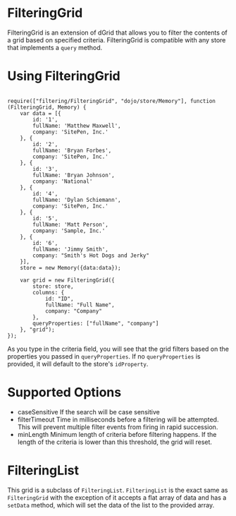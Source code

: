 # FilteringGrid

FilteringGrid is an extension of dGrid that allows you to filter the contents of a grid based on specified criteria.  FilteringGrid is compatible with any store that implements a <code>query</code> method.

# Using FilteringGrid

<pre><code>
require(["filtering/FilteringGrid", "dojo/store/Memory"], function (FilteringGrid, Memory) {
	var data = [{
	    id: '1',
	    fullName: 'Matthew Maxwell',
	    company: 'SitePen, Inc.'
	}, {
	    id: '2',
	    fullName: 'Bryan Forbes',
	    company: 'SitePen, Inc.'
	}, {
	    id: '3',
	    fullName: 'Bryan Johnson',
	    company: 'National'
	}, {
	    id: '4',
	    fullName: 'Dylan Schiemann',
	    company: 'SitePen, Inc.'
	}, {
	    id: '5',
	    fullName: 'Matt Person',
	    company: 'Sample, Inc.'
	}, {
	    id: '6',
	    fullName: 'Jimmy Smith',
	    company: "Smith's Hot Dogs and Jerky"
	}],
	store = new Memory({data:data});

	var grid = new FilteringGrid({
		store: store,
		columns: {
			id: "ID",
			fullName: "Full Name",
			company: "Company"
		},
		queryProperties: ["fullName", "company"]
	}, "grid");
});
</code></pre>

As you type in the criteria field, you will see that the grid filters based on the properties you passed in <code>queryProperties</code>.  If no <code>queryProperties</code> is provided, it will default to the store's <code>idProperty</code>.

# Supported Options

* caseSensitive
	If the search will be case sensitive
* filterTimeout
	Time in milliseconds before a filtering will be attempted.  This will prevent multiple filter events from firing in rapid succession.
* minLength
	Minimum length of criteria before filtering happens.  If the length of the criteria is lower than this threshold, the grid will reset.
	
# FilteringList

This grid is a subclass of <code>FilteringList</code>.  <code>FilteringList</code> is the exact same as <code>FilteringGrid</code> with the exception of it accepts a flat array of data and has a <code>setData</code> method, which will set the data of the list to the provided array.